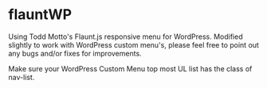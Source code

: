 flauntWP
========

Using Todd Motto's Flaunt.js responsive menu for WordPress. Modified slightly to work with WordPress custom menu's, please feel free to point out any bugs and/or fixes for improvements.

Make sure your WordPress Custom Menu top most UL list has the class of nav-list.
